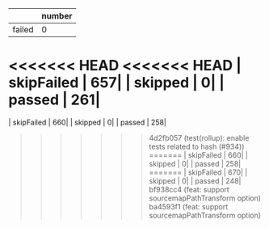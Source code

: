 |  | number |
|----| ---- |
| failed | 0|
<<<<<<< HEAD
<<<<<<< HEAD
| skipFailed | 657|
| skipped | 0|
| passed | 261|
=======
| skipFailed | 660|
| skipped | 0|
| passed | 258|
>>>>>>> 4d2fb057 (test(rollup): enable tests related to hash (#934))
=======
| skipFailed | 660|
| skipped | 0|
| passed | 258|
=======
| skipFailed | 670|
| skipped | 0|
| passed | 248|
>>>>>>> bf938cc4 (feat: support sourcemapPathTransform option)
>>>>>>> ba4593f1 (feat: support sourcemapPathTransform option)
